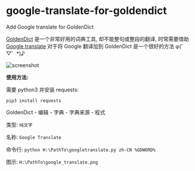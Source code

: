 # google-translate-for-goldendict
Add Google translate for GoldenDict

[GoldenDict][1] 是一个非常好用的词典工具, 却不能整句或整段的翻译, 时常需要借助 [Google translate][2] 对于将 Google 翻译加到 GoldenDict 是一个很好的方法 φ(゜▽゜*)♪

![screenshot](https://raw.githubusercontent.com/xinebf/google-translate-for-goldendict/master/screenshot.png)

**使用方法:**

需要 python3 并安装 requests:

`pip3 install requests`

GoldenDict - 编辑 - 字典 - 字典来源 - 程式

类型: `纯文字`

名称: `Google Translate`

命令行: `python H:\PathTo\googletranslate.py zh-CN %GDWORD%`

图示: `H:\PathTo\google_translate.png`

[1]: https://github.com/goldendict/goldendict
[2]: https://translate.google.com/
